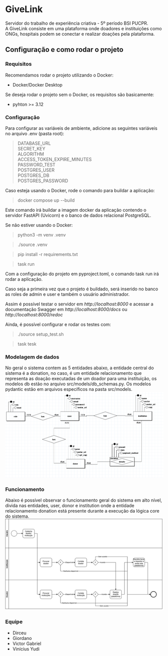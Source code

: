 # GiveLink
Servidor do trabalho de experiência criativa - 5º período BSI PUCPR.<br>
A GiveLink consiste em uma plataforma onde doadores e instituições como ONGs, hospitais podem se conectar e realizar doações pela plataforma.
## Configuração e como rodar o projeto
### Requisitos
Recomendamos rodar o projeto utilizando o Docker:
* Docker/Docker Desktop

Se deseja rodar o projeto sem o Docker, os requisitos são basicamente:
* pyhton >= 3.12

### Configuração
Para configurar as variáveis de ambiente, adicione as seguintes variáveis no arquivo .env (pasta root):

> DATABASE_URL <br>
> SECRET_KEY <br>
> ALGORITHM <br>
> ACCESS_TOKEN_EXPIRE_MINUTES <br>
> PASSWORD_TEST <br>
> POSTGRES_USER <br>
> POSTGRES_DB <br>
> POSTGRES_PASSWORD <br>

Caso esteja usando o Docker, rode o comando para buildar a aplicação:
> docker compose up --build

Este comando irá buildar a imagem docker da aplicação contendo o servidor FastAPI (Uvicorn) e o banco de dados relacional PostgreSQL.

Se não estiver usando o Docker:
> python3 -m venv .venv

> ./source .venv

> pip install -r requirements.txt

> task run

Com a configuração do projeto em pyproject.toml, o comando task run irá rodar a aplicação.

Caso seja a primeira vez que o projeto é buildado, será inserido no banco as roles de admin e user e também o usuário administrador.

Assim é possível testar o servidor em _http://localhost:8000_ e acessar a documentação Swagger em _http://localhost:8000/docs_ ou _http://localhost:8000/redoc_

Ainda, é possível configurar e rodar os testes com:
> ./source setup_test.sh

> task tesk

### Modelagem de dados
No geral o sistema contem as 5 entidades abaixo, a entidade central do sistema é a donation, no caso, é um entidade relacionamento que representa as doação executadas de um doador para uma instituição, os modelos db estão no arquivo src/models/db_schemas.py.
Os modelos pydantic estão em arquivos específicos na pasta src/models.
![Data modeling](/modeling.png)

### Funcionamento
Abaixo é possível observar o funcionamento geral do sistema em alto nível, divida nas entidades, user, donor e institution onde a entidade relacionamento donation está presente durante a execução da lógica core do sistema.
![Flow](/givelink-flow.png)

### Equipe
* Dirceu
* Giordano
* Victor Gabriel
* Vinícius Yudi
